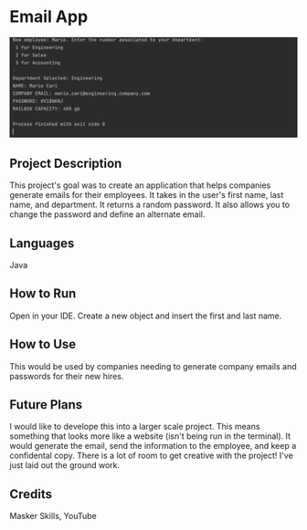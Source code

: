 # Email App

<p>
<img src="codeScreenshotForReadme.png" alt="console screenshot"/>
</p>


## Project Description
This project's goal was to create an application that helps companies generate emails for their employees. It takes in the user's first name, last name, and department. It returns a random password. It also allows you to change the password and define an alternate email.

## Languages 
Java 

## How to Run 
Open in your IDE. Create a new object and insert the first and last name.

## How to Use 
This would be used by companies needing to generate company emails and passwords for their new hires.

## Future Plans 
I would like to develope this into a larger scale project. This means something that looks more like a website (isn't being run in the terminal). It would generate the email, send the information to the employee, and keep a confidental copy. 
There is a lot of room to get creative with the project! I've just laid out the ground work.

## Credits
Masker Skills, YouTube